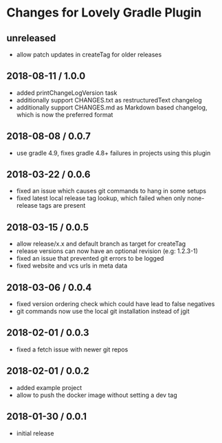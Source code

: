 # Changes for Lovely Gradle Plugin

## unreleased

- allow patch updates in createTag for older releases

## 2018-08-11 / 1.0.0

- added printChangeLogVersion task
- additionally support CHANGES.txt as restructuredText changelog
- additionally support CHANGES.md as Markdown based changelog, which is now
  the preferred format

## 2018-08-08 / 0.0.7

- use gradle 4.9, fixes gradle 4.8+ failures in projects using this plugin

## 2018-03-22 / 0.0.6

- fixed an issue which causes git commands to hang in some setups
- fixed latest local release tag lookup, which failed when only none-release tags are present

## 2018-03-15 / 0.0.5

- allow release/x.x and default branch as target for createTag
- release versions can now have an optional revision (e.g: 1.2.3-1)
- fixed an issue that prevented git errors to be logged
- fixed website and vcs urls in meta data

## 2018-03-06 / 0.0.4

- fixed version ordering check which could have lead to false negatives
- git commands now use the local git installation instead of jgit

## 2018-02-01 / 0.0.3

- fixed a fetch issue with newer git repos

## 2018-02-01 / 0.0.2

- added example project
- allow to push the docker image without setting a dev tag

## 2018-01-30 / 0.0.1

- initial release
